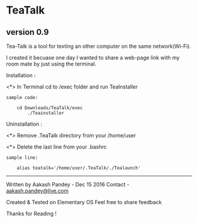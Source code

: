 # TeaTalk
version 0.9
-----------

Tea-Talk is a tool for texting an other computer on the same network(Wi-Fi).

I created it becuase one day I wanted to share a web-page link with my room mate
by just using the terminal.

Installation : 

<*> In Terminal cd to /exec folder and run TeaInstaller
 
    sample code: 
        
        cd Downloads/TeaTalk/exec
            ./Teainstaller

Uninstallation :

<*> 
    Remove .TeaTalk directory from your /home/user

<*> Delete the last line from your .bashrc
    
    sample line:
        
        alias teatalk='/home/user/.TeaTalk/./Tealaunch'

-----------
Written by Aakash Pandey - Dec 15 2016 
Contact - aakash.pandey@live.com

Created & Tested on Elementary OS 
Feel free to share feedback 

Thanks for Reading !
